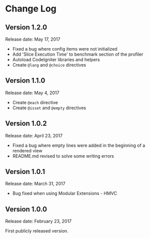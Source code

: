 # Change Log

## Version 1.2.0

Release date: May 17, 2017

+ Fixed a bug where config items were not initialized
+ Add 'Slice Execution Time' to benchmark section of the profiler
+ Autoload CodeIgniter libraries and helpers
+ Create `@lang` and `@choice` directives

## Version 1.1.0

Release date: May 4, 2017

+ Create `@each` directive
+ Create `@isset` and `@empty` directives

## Version 1.0.2

Release date: April 23, 2017

+ Fixed a bug where empty lines were added in the beginning of a rendered view
+ README.md revised to solve some writing errors

## Version 1.0.1

Release date: March 31, 2017

+ Bug fixed when using Modular Extensions - HMVC

## Version 1.0.0

Release date: February 23, 2017

First publicly released version.
